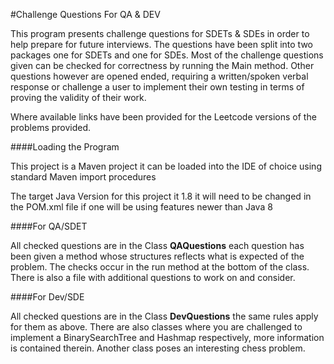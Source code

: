 #Challenge Questions For QA & DEV

This program presents challenge questions for SDETs & SDEs in order to help 
prepare for future interviews. The questions have been split into two packages one for 
SDETs and one for SDEs. Most of the challenge questions given 
can be checked for correctness by running the Main method. Other questions however are opened ended,
requiring a written/spoken verbal response or challenge a user to implement their own testing 
in terms of proving the validity of their work.

Where available links have been provided for the Leetcode versions of the problems
provided. 

####Loading the Program 

This project is a Maven project it can be loaded into the IDE of 
choice using standard Maven import procedures 

The target Java Version for this project it 1.8 it will need to be changed
in the POM.xml file if one will be using features newer than 
Java 8

####For QA/SDET 

All checked questions are in the Class **QAQuestions** each question has been given a method 
whose structures reflects what is expected of the problem. The checks occur in the run method at 
the bottom of the class. There is also a file with additional questions to work on and consider.

####For Dev/SDE

All checked questions are in the Class **DevQuestions** the same rules apply for them as above. 
There are also classes where you are challenged to implement a BinarySearchTree and Hashmap respectively,
more information is contained therein. Another class poses an interesting chess problem. 








